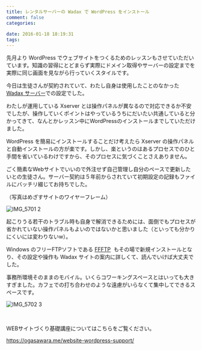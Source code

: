 ```yaml
---
title: レンタルサーバーの Wadax で WordPress をインストール
comment: false
categories:
   
date: 2016-01-18 18:19:31
tags:
---
```


先月より WordPress でウェブサイトをつくるためのレッスンもさせていただいています。知識の習得にとどまらず実際にドメイン取得やサーバーの設定までを実際に同じ画面を見ながら行っていくスタイルです。<!--more-->

今日は生徒さんが契約されていて、わたし自身は使用したことのなかった [Wadax サーバー](https://www.wadax.ne.jp/)での設定でした。

わたしが運用している Xserver とは操作パネルが異なるので対応できるか不安でしたが、操作していくポイントはやっているうちにだいたい共通していると分かってきて、なんとかレッスン中にWordPressのインストールまでしていただけました。

WordPress を簡易にインストールすることだけ考えたら Xserver の操作パネルと自動インストールの方が楽です。しかし、楽というのはあるプロセスでのひと手間を省いているわけですから、そのプロセスに気づくことさえありません。

ごく簡素なWebサイトでいいので外注せず自己管理し自分のペースで更新したいとの生徒さん。サーバー契約は５年前からされていて初期設定の記録もファイルにバッチリ綴じてお持ちでした。

（写真はめざすサイトのワイヤーフレーム）

![IMG_5701 2](https://ogasawara.me/wp/wp-content/uploads/2016/01/IMG_5701-2-e1453109741191-600x800.jpg)

起こりうる若干のトラブル時も自身で解消できるためには、面倒でもプロセスが省かれていない操作パネルもよいのではないかと思いました（といっても分かりにくいには変わりないw）。

Windows のフリーFTPソフトである [FFFTP](https://www.forest.impress.co.jp/library/software/ffftp/)  もその場で新規インストールとなり、その設定や操作も Wadax サイトの案内に詳しくて、読んでいけば大丈夫でした。

事務所環境そのままのモバイル。いくらコワーキングスペースとはいっても大きすぎました。カフェでの打ち合わせのような遠慮がいらなくて集中してできるスペースです。

![IMG_5702 3](https://ogasawara.me/wp/wp-content/uploads/2016/01/IMG_5702-3-600x450.jpg)

&nbsp;

WEBサイトづくり基礎講座についてはこちらをご覧ください。

https://ogasawara.me/website-wordpress-support/